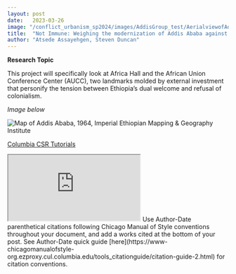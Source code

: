 ```yaml
---
layout: post
date:   2023-03-26
image: "/conflict_urbanism_sp2024/images/AddisGroup_test/AerialviewofAddispre1935.png"
title:  "Not Immune: Weighing the modernization of Addis Ababa against a national culture of colonial denial"
author: "Atsede Assayehgen, Steven Duncan"
---
```

**Research Topic**  


This project will specifically look at Africa Hall and the African Union Conference Center (AUCC), two landmarks molded by external investment that personify the tension between Ethiopia’s dual welcome and refusal of colonialism.  


*Image below*    


![Map of Addis Ababa, 1964, Imperial Ethiopian Mapping & Geography Institute](/conflict_urbanism_sp2024/images/AddisGroup_test/download1.png)  

[Columbia CSR Tutorials](http://c4sr.columbia.edu/)  

<iframe src="https://sfdduncan.github.io/PersonalProjects/" title="Map"></iframe>
Use Author-Date parenthetical citations following Chicago Manual of Style conventions throughout your document, and add a works cited at the bottom of your post. See Author-Date quick guide [here](https://www-chicagomanualofstyle-org.ezproxy.cul.columbia.edu/tools_citationguide/citation-guide-2.html) for citation conventions.  
 
